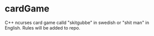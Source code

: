 cardGame
========

C++ ncurses card game calld "skitgubbe" in swedish or "shit man" in English. Rules will be added to repo.
